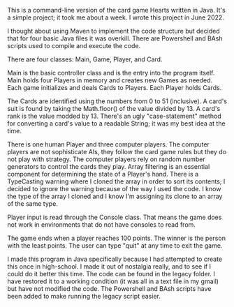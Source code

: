 This is a command-line version of the card game Hearts written in Java. It's a simple project; it took me about a week.
I wrote this project in June 2022.


I thought about using Maven to implement the code structure but decided that for four basic Java files it was overkill.
There are Powershell and BAsh scripts used to compile and execute the code.

There are four classes: Main, Game, Player, and Card.

Main is the basic controller class and is the entry into the program itself.
Main holds four Players in memory and creates new Games as needed.
Each game initializes and deals Cards to Players.
Each Player holds Cards.

The Cards are identified using the numbers from 0 to 51 (inclusive).
A card's suit is found by taking the Math.floor() of the value divided by 13.
A card's rank is the value modded by 13.
There's an ugly "case-statement" method for converting a card's value to a readable String; it was my best idea at the time.

There is one human Player and three computer players.
The computer players are not sophisticate AIs, they follow the card game rules but they do not play with strategy.
The computer players rely on random number generators to control the cards they play.
Array filtering is an essential component for determining the state of a Player's hand. 
There is a TypeCasting warning where I cloned the array in order to sort its contents; I decided to ignore the warning because of the way I used the code. I know the type of the array I cloned and I know I'm assigning its clone to an array of the same type.

Player input is read through the Console class.
That means the game does not work in environments that do not have consoles to read from.

The game ends when a player reaches 100 points. The winner is the person with the least points.
The user can type "quit" at any time to exit the game.


I made this program in Java specifically because I had attempted to create this once in high-school. I made it out of nostalgia really, and to see if I could do it better this time.
The code can be found in the legacy folder. I have restored it to a working condition (it was all in a text file in my gmail) but have not modified the code.
The Powershell and BAsh scripts have been added to make running the legacy script easier.